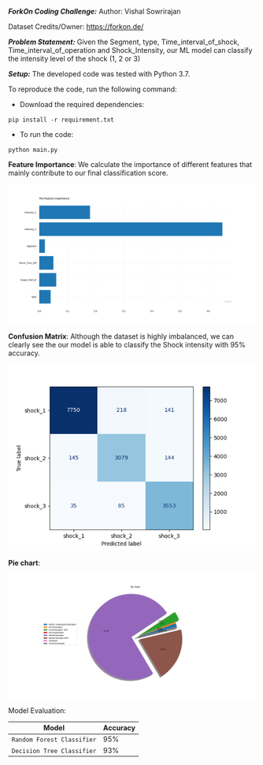 ***ForkOn Coding Challenge:***
Author: Vishal Sowrirajan

Dataset Credits/Owner: https://forkon.de/

***Problem Statement:*** 
Given the Segment, type, Time_interval_of_shock, Time_interval_of_operation and Shock_Intensity, our ML model can classify the intensity level of the shock (1, 2 or 3)

***Setup:***
The developed code was tested with Python 3.7.

To reproduce the code, run the following command:

- Download the required dependencies:
````
pip install -r requirement.txt
````

- To run the code:
````
python main.py
````

**Feature Importance**: We calculate the importance of different features that mainly contribute to our final classification score.

![Feature Importance](results/Feature_importance-level.png)

**Confusion Matrix**: Although the dataset is highly imbalanced, we can clearly see the our model is able to classify the Shock intensity with 95% accuracy.

![Confusion Matrix](results/Confusion_matrix.png)

**Pie chart**: 

![Pie chart](https://github.com/VishalSowrirajan/ForkOn/blob/main/results/Segment%20vs%20Shocks.png)

Model Evaluation:

| Model | Accuracy  |
|-----|-----|
| `Random Forest Classifier`| 95% |
| `Decision Tree Classifier`| 93% |